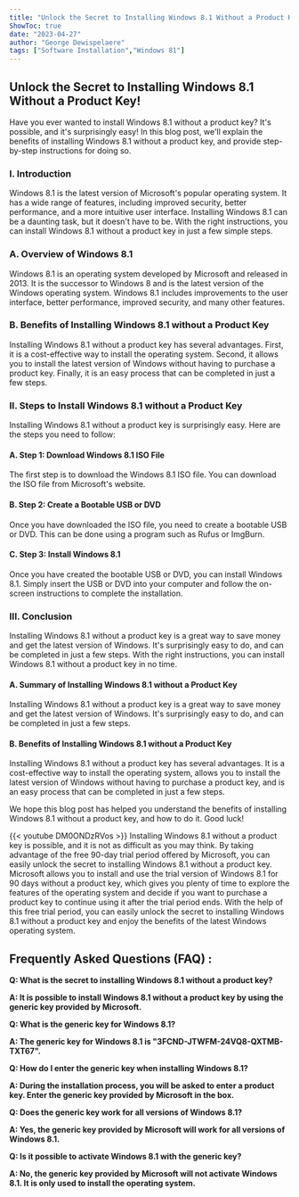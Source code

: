 ```yaml
---
title: "Unlock the Secret to Installing Windows 8.1 Without a Product Key!"
ShowToc: true 
date: "2023-04-27"
author: "George Dewispelaere" 
tags: ["Software Installation","Windows 81"]
---
```

## Unlock the Secret to Installing Windows 8.1 Without a Product Key!

Have you ever wanted to install Windows 8.1 without a product key? It's possible, and it's surprisingly easy! In this blog post, we'll explain the benefits of installing Windows 8.1 without a product key, and provide step-by-step instructions for doing so. 

### I. Introduction 

Windows 8.1 is the latest version of Microsoft's popular operating system. It has a wide range of features, including improved security, better performance, and a more intuitive user interface. Installing Windows 8.1 can be a daunting task, but it doesn't have to be. With the right instructions, you can install Windows 8.1 without a product key in just a few simple steps. 

### A. Overview of Windows 8.1

Windows 8.1 is an operating system developed by Microsoft and released in 2013. It is the successor to Windows 8 and is the latest version of the Windows operating system. Windows 8.1 includes improvements to the user interface, better performance, improved security, and many other features. 

### B. Benefits of Installing Windows 8.1 without a Product Key

Installing Windows 8.1 without a product key has several advantages. First, it is a cost-effective way to install the operating system. Second, it allows you to install the latest version of Windows without having to purchase a product key. Finally, it is an easy process that can be completed in just a few steps. 

### II. Steps to Install Windows 8.1 without a Product Key

Installing Windows 8.1 without a product key is surprisingly easy. Here are the steps you need to follow: 

#### A. Step 1: Download Windows 8.1 ISO File

The first step is to download the Windows 8.1 ISO file. You can download the ISO file from Microsoft's website. 

#### B. Step 2: Create a Bootable USB or DVD

Once you have downloaded the ISO file, you need to create a bootable USB or DVD. This can be done using a program such as Rufus or ImgBurn. 

#### C. Step 3: Install Windows 8.1

Once you have created the bootable USB or DVD, you can install Windows 8.1. Simply insert the USB or DVD into your computer and follow the on-screen instructions to complete the installation. 

### III. Conclusion 

Installing Windows 8.1 without a product key is a great way to save money and get the latest version of Windows. It's surprisingly easy to do, and can be completed in just a few steps. With the right instructions, you can install Windows 8.1 without a product key in no time. 

#### A. Summary of Installing Windows 8.1 without a Product Key 

Installing Windows 8.1 without a product key is a great way to save money and get the latest version of Windows. It's surprisingly easy to do, and can be completed in just a few steps. 

#### B. Benefits of Installing Windows 8.1 without a Product Key

Installing Windows 8.1 without a product key has several advantages. It is a cost-effective way to install the operating system, allows you to install the latest version of Windows without having to purchase a product key, and is an easy process that can be completed in just a few steps. 

We hope this blog post has helped you understand the benefits of installing Windows 8.1 without a product key, and how to do it. Good luck!

{{< youtube DM0ONDzRVos >}} 
Installing Windows 8.1 without a product key is possible, and it is not as difficult as you may think. By taking advantage of the free 90-day trial period offered by Microsoft, you can easily unlock the secret to installing Windows 8.1 without a product key. Microsoft allows you to install and use the trial version of Windows 8.1 for 90 days without a product key, which gives you plenty of time to explore the features of the operating system and decide if you want to purchase a product key to continue using it after the trial period ends. With the help of this free trial period, you can easily unlock the secret to installing Windows 8.1 without a product key and enjoy the benefits of the latest Windows operating system.

## Frequently Asked Questions (FAQ) :
**Q: What is the secret to installing Windows 8.1 without a product key?**

**A: It is possible to install Windows 8.1 without a product key by using the generic key provided by Microsoft.**

**Q: What is the generic key for Windows 8.1?**

**A: The generic key for Windows 8.1 is "3FCND-JTWFM-24VQ8-QXTMB-TXT67".**

**Q: How do I enter the generic key when installing Windows 8.1?**

**A: During the installation process, you will be asked to enter a product key. Enter the generic key provided by Microsoft in the box.**

**Q: Does the generic key work for all versions of Windows 8.1?**

**A: Yes, the generic key provided by Microsoft will work for all versions of Windows 8.1.**

**Q: Is it possible to activate Windows 8.1 with the generic key?**

**A: No, the generic key provided by Microsoft will not activate Windows 8.1. It is only used to install the operating system.**





